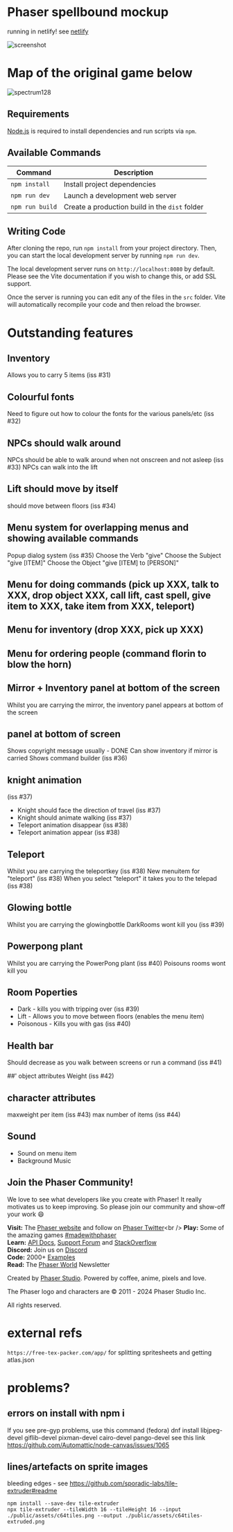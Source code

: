 # Phaser spellbound mockup

running in netlify! see [netlify](https://kwspbound-phaser.netlify.app/)

![screenshot](screenshot.png)


# Map of the original game below
![spectrum128](./public/assets/Spellbound128_Color.jpg)


## Requirements

[Node.js](https://nodejs.org) is required to install dependencies and run scripts via `npm`.

## Available Commands

| Command         | Description                                    |
| --------------- | ---------------------------------------------- |
| `npm install`   | Install project dependencies                   |
| `npm run dev`   | Launch a development web server                |
| `npm run build` | Create a production build in the `dist` folder |

## Writing Code

After cloning the repo, run `npm install` from your project directory. Then, you can start the local development server by running `npm run dev`.

The local development server runs on `http://localhost:8080` by default. Please see the Vite documentation if you wish to change this, or add SSL support.

Once the server is running you can edit any of the files in the `src` folder. Vite will automatically recompile your code and then reload the browser.


# Outstanding features

## Inventory
Allows you to carry 5 items (iss #31)

## Colourful fonts 
Need to figure out how to colour the fonts for the various panels/etc (iss #32)


## NPCs should walk around
NPCs should be able to walk around when not onscreen and not asleep (iss #33)
NPCs can walk into the lift

## Lift should move by itself
should move between floors (iss #34)


## Menu system for overlapping menus and showing available commands
Popup dialog system (iss #35)
Choose the Verb "give"
Choose the Subject "give [ITEM]"
Choose the Object "give [ITEM] to [PERSON]"

## Menu for doing commands (pick up XXX, talk to XXX, drop object XXX, call lift, cast spell, give item to XXX, take item from XXX, teleport)
## Menu for inventory (drop XXX, pick up XXX)
## Menu for ordering people (command florin to blow the horn)
## Mirror + Inventory panel at bottom of the screen
Whilst you are carrying the mirror, the inventory panel appears at bottom of the screen

## panel at bottom of screen
Shows copyright message usually - DONE
Can show inventory if mirror is carried
Shows command builder (iss #36)

## knight animation
(iss #37)
* Knight should face the direction of travel (iss #37)
* Knight should animate walking (iss #37)
* Teleport animation disappear (iss #38)
* Teleport animation appear (iss #38)


## Teleport
Whilst you are carrying the teleportkey (iss #38)
New menuitem for "teleport" (iss #38)
When you select "teleport" it takes you to the telepad (iss #38)

## Glowing bottle
Whilst you are carrying the glowingbottle
DarkRooms wont kill you (iss #39)

## Powerpong plant
Whilst you are carrying the PowerPong plant (iss #40)
Poisouns rooms wont kill you

## Room Poperties
* Dark - kills you with tripping over (iss #39)
* Lift - Allows you to move between floors (enables the menu item)
* Poisonous - Kills you with gas (iss #40)

## Health bar
Should decrease as you walk between screens or run a command (iss #41)


##' object attributes
Weight (iss #42)

## character attributes
maxweight per item (iss #43)
max number of items (iss #44)

## Sound
* Sound on menu item
* Background Music


## Join the Phaser Community!

We love to see what developers like you create with Phaser! It really motivates us to keep improving. So please join our community and show-off your work 😄

**Visit:** The [Phaser website](https://phaser.io) and follow on [Phaser Twitter](https://twitter.com/phaser_)<br />
**Play:** Some of the amazing games [#madewithphaser](https://twitter.com/search?q=%23madewithphaser&src=typed_query&f=live)<br />
**Learn:** [API Docs](https://newdocs.phaser.io), [Support Forum](https://phaser.discourse.group/) and [StackOverflow](https://stackoverflow.com/questions/tagged/phaser-framework)<br />
**Discord:** Join us on [Discord](https://discord.gg/phaser)<br />
**Code:** 2000+ [Examples](https://labs.phaser.io)<br />
**Read:** The [Phaser World](https://phaser.io/community/newsletter) Newsletter<br />

Created by [Phaser Studio](mailto:support@phaser.io). Powered by coffee, anime, pixels and love.

The Phaser logo and characters are &copy; 2011 - 2024 Phaser Studio Inc.

All rights reserved.

# external refs

`https://free-tex-packer.com/app/` for splitting spritesheets and getting atlas.json


# problems?

## errors on install with npm i

If you see pre-gyp problems, use this command (fedora)
dnf install libjpeg-devel giflib-devel pixman-devel cairo-devel pango-devel
see this link https://github.com/Automattic/node-canvas/issues/1065

## lines/artefacts on sprite images
bleeding edges  - see https://github.com/sporadic-labs/tile-extruder#readme
```
npm install --save-dev tile-extruder
npx tile-extruder --tileWidth 16 --tileHeight 16 --input ./public/assets/c64tiles.png --output ./public/assets/c64tiles-extruded.png
```
